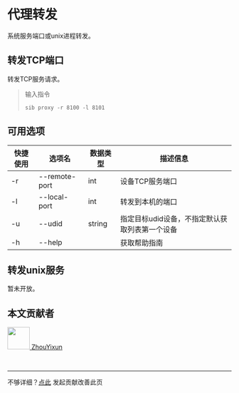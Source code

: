 # 代理转发

系统服务端口或unix进程转发。

## 转发TCP端口

转发TCP服务请求。

> 输入指令
> ```
> sib proxy -r 8100 -l 8101
> ```

## 可用选项

|  快捷使用 | 选项名  | 数据类型 | 描述信息 |
|  ----  | ----  | ---- | ---- |
| -r  | --remote-port | int | 设备TCP服务端口    |
| -l  | --local-port | int |  转发到本机的端口    |
| -u  | --udid | string | 指定目标udid设备，不指定默认获取列表第一个设备  |
| -h  | --help | |  获取帮助指南  |

## 转发unix服务
暂未开放。

## 本文贡献者
<div class="cont">
<a href="https://gitee.com/ZhouYixun" target="_blank">
<img src="https://portrait.gitee.com/uploads/avatars/user/2698/8096045_ZhouYixun_1645499109.png!avatar100" width="50"/>
<span>ZhouYixun</span>
</a>
</div>


&nbsp;
&nbsp;
***
不够详细？[点此](https://github.com/SonicCloudOrg/sonic-offical-website/edit/main/src/markdown/sib/sib-proxy.md) 发起贡献改善此页